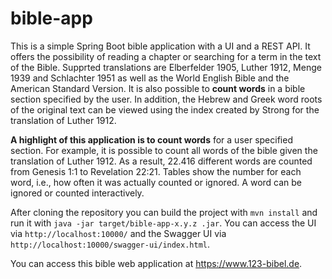 # bible-app
This is a simple Spring Boot bible application with a UI and a REST API. It offers the possibility of reading a chapter or searching for a term in the text of the Bible. Supprted translations are Elberfelder 1905, Luther 1912, Menge 1939 and Schlachter 1951 as well as the World English Bible and the American Standard Version. It is also possible to __count words__ in a bible section specified by the user. In addition, the Hebrew and Greek word roots of the original text can be viewed using the index created by Strong for the translation of Luther 1912.

__A highlight of this application is to count words__ for a user specified section. For example, it is possible to count all words of the bible given the translation of Luther 1912. As a result, 22.416 different words are counted from Genesis 1:1 to Revelation 22:21. Tables show the number for each word, i.e., how often it was actually counted or ignored. A word can be ignored or counted interactively.

After cloning the repository you can build the project with `mvn install` and run it with `java -jar target/bible-app-x.y.z .jar`. You can access the UI via `http://localhost:10000/` and the Swagger UI via `http://localhost:10000/swagger-ui/index.html`.

You can access this bible web application at https://www.123-bibel.de.